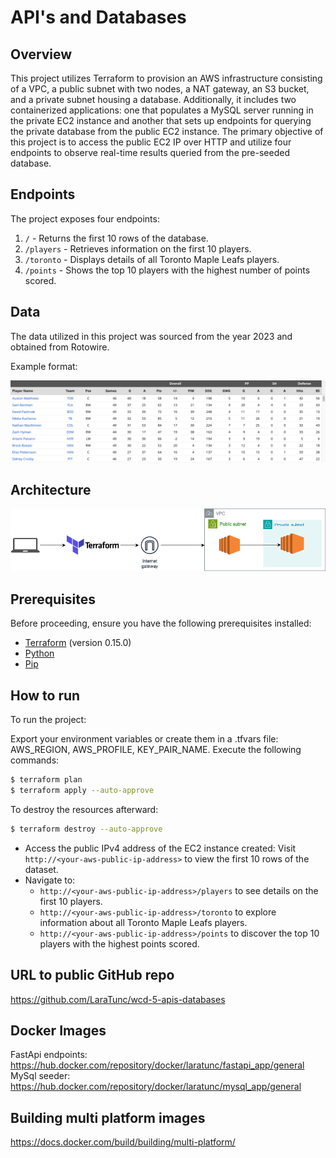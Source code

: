# API's and Databases

## Overview

This project utilizes Terraform to provision an AWS infrastructure consisting of a VPC, a public subnet with two nodes, a NAT gateway, an S3 bucket, and a private subnet housing a database. Additionally, it includes two containerized applications: one that populates a MySQL server running in the private EC2 instance and another that sets up endpoints for querying the private database from the public EC2 instance. The primary objective of this project is to access the public EC2 IP over HTTP and utilize four endpoints to observe real-time results queried from the pre-seeded database.

## Endpoints

The project exposes four endpoints:

1. `/` - Returns the first 10 rows of the database.
2. `/players` - Retrieves information on the first 10 players.
3. `/toronto` - Displays details of all Toronto Maple Leafs players.
4. `/points` - Shows the top 10 players with the highest number of points scored.

## Data

The data utilized in this project was sourced from the year 2023 and obtained from Rotowire.

Example format:

![data](./public/images/data.png)

## Architecture

![architecture](./public/images/architecture.png)

## Prerequisites

Before proceeding, ensure you have the following prerequisites installed:

- [Terraform](https://developer.hashicorp.com/terraform/install) (version 0.15.0)
- [Python](https://docs.python.org/3/using/index.html)
- [Pip](https://pip.pypa.io/en/stable/installation/)

## How to run

To run the project:

Export your environment variables or create them in a .tfvars file: AWS_REGION, AWS_PROFILE, KEY_PAIR_NAME.
Execute the following commands:

```sh
$ terraform plan
$ terraform apply --auto-approve
```

To destroy the resources afterward:

```sh
$ terraform destroy --auto-approve
```

- Access the public IPv4 address of the EC2 instance created: Visit `http://<your-aws-public-ip-address>` to view the first 10 rows of the dataset.
- Navigate to:
  - `http://<your-aws-public-ip-address>/players` to see details on the first 10 players.
  - `http://<your-aws-public-ip-address>/toronto` to explore information about all Toronto Maple Leafs players.
  - `http://<your-aws-public-ip-address>/points` to discover the top 10 players with the highest points scored.

## URL to public GitHub repo

https://github.com/LaraTunc/wcd-5-apis-databases

## Docker Images

FastApi endpoints: https://hub.docker.com/repository/docker/laratunc/fastapi_app/general
MySql seeder: https://hub.docker.com/repository/docker/laratunc/mysql_app/general

## Building multi platform images

https://docs.docker.com/build/building/multi-platform/
